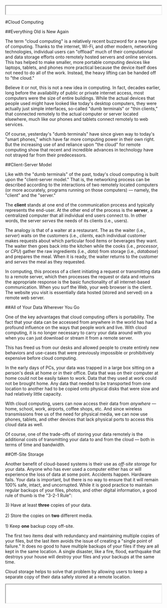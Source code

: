 <iframe src="../assets/header.html" width=100% height=28></iframe>

<!-- ######################################### -->

#Cloud Computing


##Everything Old is New Again

The term "cloud computing" is a relatively recent buzzword for a new type of computing. Thanks to the internet, Wi-Fi, and other modern, networking technologies, individual users can "offload" much of their computational and data storage efforts onto remotely hosted servers and online services. This has helped to make smaller, more portable computing devices like laptops, tablets, and phones more practical because the device itself does not need to do all of the work. Instead, the heavy lifting can be handed off to "the cloud." 

Believe it or not, this is not a new idea in computing. In fact, decades earlier, long before the availability of public or private internet access, most computers were the size of entire buildings. While the actual devices that people used might have looked like today's desktop computers, they were actually just simple interfaces, so-called "dumb terminals" or "thin clients," that connected remotely to the actual computer or server located elsewhere, much like our phones and tablets connect remotely to web services.

Of course, yesterday's "dumb terminals" have since given way to today's "smart phones," which have far more computing power in their own right. But the increasing use of and reliance upon "the cloud" for remote computing show that recent and incredible advances in technology have not strayed far from their predecessors.


##Client-Server Model

Like with the "dumb terminals" of the past, today's cloud computing is built upon the "client-server model." That is, the networking process can be described according to the interactions of two remotely located computers (or more accurately, programs running on those computers) &mdash; namely, the "client" and the "server."

The **client** stands at one end of the communication process and typically represents the end-user. At the other end of the process is the **server**, a centralized computer that all individual end users connect to. In other words, the server _serves_ the needs of its clients (i.e., users).

The analogy is that of a waiter at a restaurant. The as the waiter (i.e., _server_) waits on the customers (i.e., _clients_, each individual customer makes requests about which particular food items or beverages they want. The waiter then goes back into the kitchen while the cooks (i.e., _processor_, or _CPU_) gather the raw ingredients (i.e., _data_) from storage (i.e., _database_) and prepares the meal. When it is ready, the waiter returns to the customer and _serves_ the meal as they requested.

In computing, this process of a client initiating a request or transmitting data to a remote server, which then processes the request or data and returns the appropriate response is the basic functionality of all internet-based communication. When you surf the Web, your web browser is the client. The website you visit is essentially data hosted (stored and served) on a remote web server.



##All of Your Data Wherever You Go

One of the key advantages that cloud computing offers is portability. The fact that your data can be accessed from anywhere in the world has had a profound influence on the ways that people work and live. With cloud computing, it is no longer necessary to carry your data around with you when you can just download or stream it from a remote server.

This has freed us from our desks and allowed people to create entirely new behaviors and use-cases that were previously impossible or prohibitively expensive before cloud computing.

In the early days of PCs, your data was trapped in a large box sitting on a person's desk at home or in their office. Data that was on their computer at home could not be easily taken to work. Data that they used at work could not be brought home. Any data that needed to be transported from one location to another had to be copied onto physical disks that were slow and had relatively little capacity.

With cloud computing, users can now access their data from _anywhere_ &mdash; home, school, work, airports, coffee shops, etc. And since wireless transmissions free us of the need for physical media, we can now use phones, tablets, and other devices that lack physical ports to access this cloud data as well.

Of course, one of the trade-offs of storing your data remotely is the additional costs of transmitting your data to and from the cloud &mdash; both in terms of time and bandwidth.



##Off-Site Storage

Another benefit of cloud-based systems is their use as _off-site storage_ for your data. Anyone who has ever used a computer either has or will experience the loss of data at some point. Accidents happen. Hardware fails. Your data is important, but there is no way to ensure that it will remain 100% safe, intact, and uncorrupted. While it is good practice to maintain regular backups of your files, photos, and other digital information, a good rule of thumb is the "3-2-1 Rule":

<div class="cBox">
3) Have at least <b>three</b> copies of your data.<br>
<br>
2) Store the copies on <b>two</b> different media.<br>
<br>
1) Keep <b>one</b> backup copy off-site.<br>
</div>

The first two items deal with redundancy and maintaining multiple copies of your files, but the last item avoids the issue of creating a "single point of failure." It does no good to have multiple backups of your files if they are all kept in the same location. A single disaster, like a fire, flood, earthquake that destroys your house will destroy your files and your backups at the same time.

Cloud storage helps to solve that problem by allowing users to keep a separate copy of their data safely stored at a remote location.




<!-- ######################################### -->

<iframe src="../assets/footer.html" width=100% height=60></iframe>
